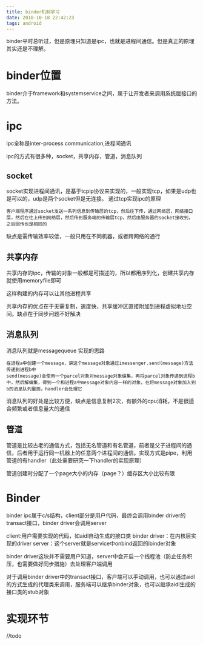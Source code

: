 ```yaml
---
title: binder机制学习
date: 2018-10-18 22:42:23
tags: android
---
```

binder平时总听过，但是原理只知道是ipc，也就是进程间通信。但是真正的原理其实还是不理解。

# binder位置

binder介于framework和systemservice之间，属于让开发者来调用系统层接口的方法。

# ipc

ipc全称是inter-process communication,进程间通讯

ipc的方式有很多种，socket，共享内存，管道，消息队列

## socket

socket实现进程间通讯，是基于tcpip协议来实现的，一般实现tcp，如果是udp也是可以的，udp是两个socket但是无连接。
通过tcp实现ipc的原理
```
客户端程序通过socket发送一系列信息到传输层的tcp，然后往下传，通过网络层，网络接口层，然后在往上传到网络层，然后传到服务端的传输层tcp，然后由服务器的socket接收到，之后回传也是相同的
```

缺点是需传输效率较低，一般只用在不同机器，或者跨网络的通行

## 共享内存

共享内存的ipc，传输的对象一般都是可描述的，所以都用序列化，创建共享内存就使用memoryfile即可

这样构建的内存可以让其他进程共享

共享内存的优点在于无需复制，速度快，共享缓冲区直接附加到进程虚拟地址空间。缺点在于同步问题不好解决

## 消息队列

消息队列就是messagequeue
实现的思路
```
在进程a中创建一个message，讲这个message对象通过imessenger.send(message)方法传递到进程b中
send(message)会使用一个parcel对象对message对象编集，再将parcel对象传递到进程b中，然后解编集，得到一个和进程a中message对象内容一样的对象，在将message对象加入到b的消息队列里面，handler会处理它
```
消息队列的好处是比较方便，缺点是信息复制2次，有额外的cpu消耗，不是很适合频繁或者信息量大的通信

## 管道

管道是比较古老的通信方式，包括无名管道和有名管道，前者是父子进程间的通信，后者用于运行同一机器上的任意两个进程间的通信。实现方式是pipe，利用管道的有handler（此处需要研究一下handler的实现原理）

管道创建时分配了一个page大小的内存（page？）缓存区大小比较有限

# Binder

binder ipc属于c/s结构，client部分是用户代码，最终会调用binder driver的transact接口，binder driver会调用server

client:用户需要实现的代码，如aidl自动生成的接口类
binder driver：在内核层实现的driver
server：这个server就是service中onbind返回的ibinder对象

binder driver这块并不需要用户知道，server中会开启一个线程池（防止任务积压，也需要做好同步措施）去处理客户端调用

对于调用binder driver中的transact接口，客户端可以手动调用，也可以通过aidl的方式生成的代理类来调用，服务端可以继承binder对象，也可以继承aidl生成的接口类的stub对象

# 实现环节

//todo

